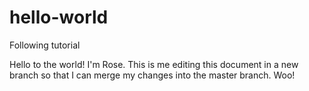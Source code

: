 # hello-world
Following tutorial

Hello to the world! I'm Rose. This is me editing this document in a new branch 
so that I can merge my changes into the master branch. Woo!
